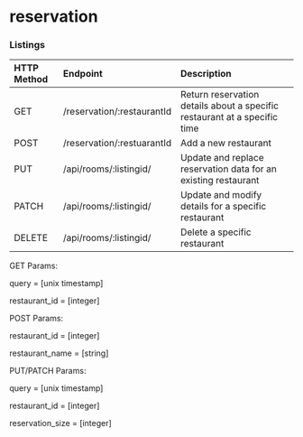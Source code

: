 # reservation

### Listings
| HTTP Method   | Endpoint               | Description                                                   |
|:--------------|:---------------------------|:----------------------------------------------------------------------------|
| GET           | /reservation/:restaurantId | Return reservation details about a specific restaurant at a specific time   |
| POST          | /reservation/:restuarantId | Add a new restaurant                                                        |
| PUT           | /api/rooms/:listingid/     | Update and replace reservation data for an existing restaurant              |
| PATCH         | /api/rooms/:listingid/     | Update and modify details for a specific restaurant                         |
| DELETE        | /api/rooms/:listingid/     | Delete a specific restaurant                                                |


GET Params:

query = [unix timestamp]

restaurant_id = [integer]



POST Params:

restaurant_id = [integer]

restaurant_name = [string]




PUT/PATCH Params:

query = [unix timestamp]

restaurant_id = [integer]

reservation_size = [integer]

